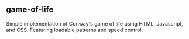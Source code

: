 ## game-of-life
Simple implementation of Conway's game of life using HTML, Javascript, and CSS. Featuring loadable patterns and speed control.